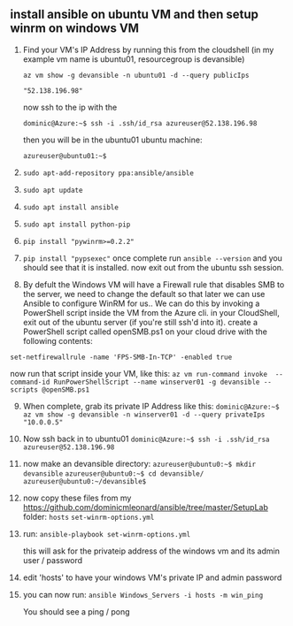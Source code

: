 ## install ansible on ubuntu VM and then setup winrm on windows VM

1. Find your VM's IP Address by running this from the cloudshell (in my example vm name is ubuntu01, resourcegroup is devansible)

    `az vm show -g devansible -n ubuntu01 -d --query publicIps`

    `"52.138.196.98"`

    now ssh to the ip with the 

    `dominic@Azure:~$ ssh -i .ssh/id_rsa azureuser@52.138.196.98`

    then you will be in the ubuntu01 ubuntu machine:

    `azureuser@ubuntu01:~$`

2. `sudo apt-add-repository ppa:ansible/ansible`
3. `sudo apt update`
4. `sudo apt install ansible`
5. `sudo apt install python-pip`
6. `pip install "pywinrm>=0.2.2"`
7. `pip install "pypsexec"`
   once complete run `ansible --version` and you should see that it is installed.
   now exit out from the ubuntu ssh session.

9. By defult the Windows VM will have a Firewall rule that disables SMB to the server, we need to change the default so that later we can use Ansible to configure WinRM for us..
We can do this by invoking a PowerShell script inside the VM from the Azure cli.
in your CloudShell, exit out of the ubuntu server (if you're still ssh'd into it).
create a PowerShell script called openSMB.ps1 on your cloud drive with the following contents:

`set-netfirewallrule -name 'FPS-SMB-In-TCP' -enabled true`

now run that script inside your VM, like this:
`az vm run-command invoke  --command-id RunPowerShellScript --name winserver01 -g devansible --scripts @openSMB.ps1`

9. When complete, grab its private IP Address like this:
`dominic@Azure:~$ az vm show -g devansible -n winserver01 -d --query privateIps`
`"10.0.0.5"`

10. Now ssh back in to ubuntu01
`dominic@Azure:~$ ssh -i .ssh/id_rsa azureuser@52.138.196.98`

12. now make an devansible directory:
`azureuser@ubuntu0:~$ mkdir devansible`
`azureuser@ubuntu0:~$ cd devansible/`
`azureuser@ubuntu0:~/devansible$`

13. now copy these files from my https://github.com/dominicmleonard/ansible/tree/master/SetupLab folder:
    `hosts`
    `set-winrm-options.yml`

    
14. run:
    `ansible-playbook set-winrm-options.yml`

    this will ask for the privateip address of the windows vm and its admin user / password

15. edit 'hosts' to have your windows VM's private IP and admin password

16. you can now run:
    `ansible Windows_Servers -i hosts -m win_ping`

    You should see a ping / pong
